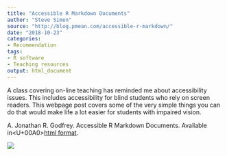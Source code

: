 ```yaml
---
title: "Accessible R Markdown Documents"
author: "Steve Simon"
source: "http://blog.pmean.com/accessible-r-markdown/"
date: "2018-10-23"
categories:
- Recommendation
tags:
- R software
- Teaching resources
output: html_document
---
```


A class covering on-line teaching has reminded me about accessibility
issues. This includes accessibility for blind students who rely on
screen readers. This webpage post covers some of the very simple things
you can do that would make life a lot easier for students with impaired
vision.

<!---More--->

A. Jonathan R. Godfrey. Accessible R Markdown Documents. Available
in<U+00A0>[html format](https://r-resources.massey.ac.nz/rmarkdown/).

![](http://www.pmean.com/images/images/18/accessible-r-markdown01.png)




